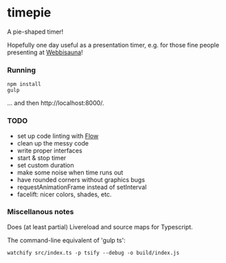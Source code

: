 timepie
=======

A pie-shaped timer!

Hopefully one day useful as a presentation timer, e.g. for those fine people presenting at [Webbisauna](http://www.webbisauna.fi/)!

### Running

```
npm install
gulp
```

... and then http://localhost:8000/.

### TODO

- set up code linting with [Flow](https://github.com/facebook/flow)
- clean up the messy code
- write proper interfaces
- start & stop timer
- set custom duration
- make some noise when time runs out
- have rounded corners without graphics bugs
- requestAnimationFrame instead of setInterval
- facelift: nicer colors, shades, etc.

### Miscellanous notes

Does (at least partial) Livereload and source maps for Typescript.

The command-line equivalent of 'gulp ts':

```watchify src/index.ts -p tsify --debug -o build/index.js```
